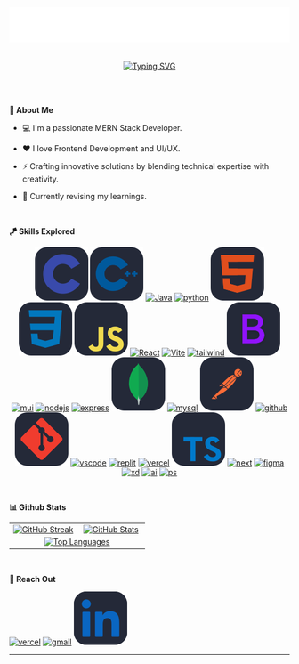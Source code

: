 <div align="center"><img  src="./assets/YOU.png" alt="Hello, YOU"/></div>
<!-- <div align="center"><img  src="./assets/linkedin-banner.png"/></div> -->

<br/>

<!-- <div align="center">I am <s><i>Joe</i></s> <b>Jay</b> 😁👍</div> -->

<div align="center">

[![Typing SVG](https://readme-typing-svg.herokuapp.com?font=Climate+Crisis&pause=2000&color=7fff00&center=true&vCenter=true&random=false&width=500&lines=I+AM+JAYRAJ+GANESH+BORATE;FULL+STACK+WEB+DEVELOPER;UI/UX+ENTHUSIAST)](https://github.com/jayrajgb)

</div>

<!-- <br/> -->

<div align="center">
    <a href="https://jayraj-borate.vercel.app/" target="_blank"><img alt="" src="https://img.shields.io/badge/Portfolio-000?style=for-the-badge" style="vertical-align:center" /></a>
    <!-- <a href="/" target="_blank"><img alt="" src="https://img.shields.io/badge/Twitter-000?logo=X&logoColor=ffffff&style=for-the-badge" style="vertical-align:center" /></a> -->
    <a href="https://linkedin.com/in/jayraj-borate-433035232" target="_blank"><img alt="" src="https://img.shields.io/badge/LinkedIn-000?logo=linkedin&logoColor=0A66C2&style=for-the-badge" style="vertical-align:center" /></a>
    <!-- <a href="/" target="_blank"><img alt="" src="https://img.shields.io/badge/Instagram-000?style=for-the-badge&logo=Instagram&logoColor=E4405F" style="vertical-align:center" /></a> -->
</div>

<br/>

**👀 About Me**

- 💻 I'm a passionate MERN Stack Developer.

- ❤️ I love Frontend Development and UI/UX.

- ⚡ Crafting innovative solutions by blending technical expertise with creativity.

- 🌱 Currently revising my learnings.

<!-- - 🤝 *Collaboration > Competition* -->

<br/>

**🪁 Skills Explored**

<div align="center">

[![c](/assets/C.svg)](https://github.com/jayrajgb)
[![CPP](/assets/cpp.svg)](https://github.com/jayrajgb)
[![Java](https://skillicons.dev/icons?i=java&perline=3)](https://github.com/jayrajgb)
[![python](https://skillicons.dev/icons?i=python&perline=3)](https://github.com/jayrajgb)
[![HTML](/assets/html.svg)](https://github.com/jayrajgb)
[![CSS](/assets/css.svg)](https://github.com/jayrajgb)
[![Javascript](/assets/js.svg)](https://github.com/jayrajgb)
[![React](https://skillicons.dev/icons?i=react&perline=3)](https://github.com/jayrajgb)
[![Vite](https://skillicons.dev/icons?i=vite&perline=3)](https://github.com/jayrajgb)
[![tailwind](https://skillicons.dev/icons?i=tailwind&perline=3)](https://github.com/jayrajgb)
[![bootstrap](/assets/bs.svg)](https://github.com/jayrajgb)
[![mui](https://skillicons.dev/icons?i=mui&perline=3)](https://github.com/jayrajgb)
[![nodejs](https://skillicons.dev/icons?i=nodejs&perline=3)](https://github.com/jayrajgb)
[![express](https://skillicons.dev/icons?i=express&perline=3)](https://github.com/jayrajgb)
[![mongodb](/assets/mongo.svg)](https://github.com/jayrajgb)
[![mysql](https://skillicons.dev/icons?i=mysql&perline=3)](https://github.com/jayrajgb)
[![postman](/assets/pm.svg)](https://github.com/jayrajgb)
[![github](https://skillicons.dev/icons?i=github&perline=3)](https://github.com/jayrajgb)
[![git](/assets/git.svg)](https://github.com/jayrajgb)
[![vscode](https://skillicons.dev/icons?i=vscode&perline=3)](https://github.com/jayrajgb)
[![replit](https://skillicons.dev/icons?i=replit&perline=3)](https://github.com/jayrajgb)
[![vercel](https://skillicons.dev/icons?i=vercel&perline=3)](https://github.com/jayrajgb)
[![ts](/assets/ts.svg)](https://github.com/jayrajgb)
[![next](https://skillicons.dev/icons?i=next&perline=3)](https://github.com/jayrajgb)
[![figma](https://skillicons.dev/icons?i=figma&perline=3)](https://github.com/jayrajgb)
[![xd](https://skillicons.dev/icons?i=xd&perline=3)](https://github.com/jayrajgb)
[![ai](https://skillicons.dev/icons?i=ai&perline=3)](https://github.com/jayrajgb)
[![ps](https://skillicons.dev/icons?i=ps&perline=3)](https://github.com/jayrajgb)

</div>

<br/>

**📊 Github Stats**

<table style="border: 0px solid black !important;">
  <tr style="border: 0px solid black !important;">
    <td align="center" width="50%" style="border: 0px solid black !important;">
      <a href="https://github.com/jayrajgb">
        <img src="https://github-readme-streak-stats-rho-gilt.vercel.app?user=jayrajgb&theme=chartreuse-dark&hide_border=true&card_width=475" alt="GitHub Streak" />
      </a>
    </td>
    <td align="center" width="50%" style="border: 0px solid black !important;">
      <a href="https://github.com/jayrajgb">
        <img src="https://github-readme-stats.vercel.app/api?username=jayrajgb&show_icons=true&include_all_commits=true&theme=chartreuse-dark&hide_border=true&card_width=475" alt="GitHub Stats" />
      </a>
    </td>
  </tr>
  <tr style="border: 0px solid black !important;">
    <td colspan="2" align="center" width="100%" style="border: 0px solid black !important;">
      <a href="https://github.com/jayrajgb">
        <img src="https://github-readme-stats.vercel.app/api/top-langs/?username=jayrajgb&layout=compact&theme=chartreuse-dark&hide_border=true&card_width=400" alt="Top Languages" />
      </a>
    </td>
  </tr>
</table>

<br/>

**💬 Reach Out**

[![vercel](https://skillicons.dev/icons?i=vercel&perline=3)](https://jayraj-borate.vercel.app/#footer)
[![gmail](https://skillicons.dev/icons?i=gmail&perline=3)](mailto:jayrajgborate11@gmail.com)
[![linkedin](/assets/linkedin.svg)](https://www.linkedin.com/in/jayraj-borate-433035232/)

---
